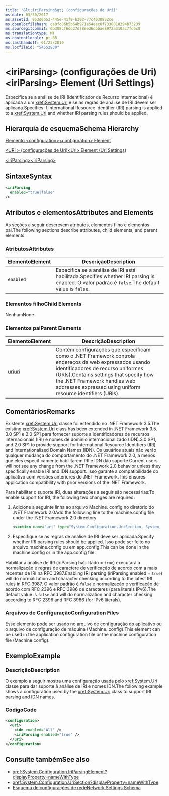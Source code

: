 ```yaml
---
title: '&lt;iriParsing&gt; (configurações de Uri)'
ms.date: 03/30/2017
ms.assetid: 953d0b53-445e-41f9-b302-77c4030852ce
ms.openlocfilehash: ca8fc86b5b64b971e54eec8f7338010394b73239
ms.sourcegitcommit: 6b308cf6d627d78ee36dbbae8972a310ac7fd6c8
ms.translationtype: MT
ms.contentlocale: pt-BR
ms.lasthandoff: 01/23/2019
ms.locfileid: "54552938"
---
```

# <a name="ltiriparsinggt-element-uri-settings"></a><span data-ttu-id="af5de-102">&lt;iriParsing&gt; (configurações de Uri)</span><span class="sxs-lookup"><span data-stu-id="af5de-102">&lt;iriParsing&gt; Element (Uri Settings)</span></span>
<span data-ttu-id="af5de-103">Especifica se a análise de IRI (Identificador de Recurso Internacional) é aplicada a um <xref:System.Uri> e se as regras de análise de IRI devem ser aplicada.</span><span class="sxs-lookup"><span data-stu-id="af5de-103">Specifies if International Resource Identifier (IRI) parsing is applied to a <xref:System.Uri> and whether IRI parsing rules should be applied.</span></span>  
  
## <a name="schema-hierarchy"></a><span data-ttu-id="af5de-104">Hierarquia de esquema</span><span class="sxs-lookup"><span data-stu-id="af5de-104">Schema Hierarchy</span></span>  
 [<span data-ttu-id="af5de-105">Elemento \<configuration></span><span class="sxs-lookup"><span data-stu-id="af5de-105">\<configuration> Element</span></span>](../../../../../docs/framework/configure-apps/file-schema/configuration-element.md)  
  
 [<span data-ttu-id="af5de-106">\<URI > (configurações de Uri)</span><span class="sxs-lookup"><span data-stu-id="af5de-106">\<Uri> Element (Uri Settings)</span></span>](../../../../../docs/framework/configure-apps/file-schema/network/uri-element-uri-settings.md)  
  
 [<span data-ttu-id="af5de-107">\<iriParsing></span><span class="sxs-lookup"><span data-stu-id="af5de-107">\<iriParsing></span></span>](../../../../../docs/framework/configure-apps/file-schema/network/iriparsing-element-uri-settings.md)  
  
## <a name="syntax"></a><span data-ttu-id="af5de-108">Sintaxe</span><span class="sxs-lookup"><span data-stu-id="af5de-108">Syntax</span></span>  
  
```xml  
<iriParsing  
  enabled="true|false"  
/>  
```  
  
## <a name="attributes-and-elements"></a><span data-ttu-id="af5de-109">Atributos e elementos</span><span class="sxs-lookup"><span data-stu-id="af5de-109">Attributes and Elements</span></span>  
 <span data-ttu-id="af5de-110">As seções a seguir descrevem atributos, elementos filho e elementos pai.</span><span class="sxs-lookup"><span data-stu-id="af5de-110">The following sections describe attributes, child elements, and parent elements.</span></span>  
  
### <a name="attributes"></a><span data-ttu-id="af5de-111">Atributos</span><span class="sxs-lookup"><span data-stu-id="af5de-111">Attributes</span></span>  
  
|<span data-ttu-id="af5de-112">**Elemento**</span><span class="sxs-lookup"><span data-stu-id="af5de-112">**Element**</span></span>|<span data-ttu-id="af5de-113">**Descrição**</span><span class="sxs-lookup"><span data-stu-id="af5de-113">**Description**</span></span>|  
|-----------------|---------------------|  
|`enabled`|<span data-ttu-id="af5de-114">Especifica se a análise de IRI está habilitada.</span><span class="sxs-lookup"><span data-stu-id="af5de-114">Specifies whether IRI parsing is enabled.</span></span> <span data-ttu-id="af5de-115">O valor padrão é `false`.</span><span class="sxs-lookup"><span data-stu-id="af5de-115">The default value is `false`.</span></span>|  
  
### <a name="child-elements"></a><span data-ttu-id="af5de-116">Elementos filho</span><span class="sxs-lookup"><span data-stu-id="af5de-116">Child Elements</span></span>  
 <span data-ttu-id="af5de-117">Nenhum</span><span class="sxs-lookup"><span data-stu-id="af5de-117">None</span></span>  
  
### <a name="parent-elements"></a><span data-ttu-id="af5de-118">Elementos pai</span><span class="sxs-lookup"><span data-stu-id="af5de-118">Parent Elements</span></span>  
  
|<span data-ttu-id="af5de-119">**Elemento**</span><span class="sxs-lookup"><span data-stu-id="af5de-119">**Element**</span></span>|<span data-ttu-id="af5de-120">**Descrição**</span><span class="sxs-lookup"><span data-stu-id="af5de-120">**Description**</span></span>|  
|-----------------|---------------------|  
|[<span data-ttu-id="af5de-121">uri</span><span class="sxs-lookup"><span data-stu-id="af5de-121">uri</span></span>](../../../../../docs/framework/configure-apps/file-schema/network/uri-element-uri-settings.md)|<span data-ttu-id="af5de-122">Contém configurações que especificam como o .NET Framework controla endereços da web expressados usando identificadores de recurso uniformes (URIs).</span><span class="sxs-lookup"><span data-stu-id="af5de-122">Contains settings that specify how the .NET Framework handles web addresses expressed using uniform resource identifiers (URIs).</span></span>|  
  
## <a name="remarks"></a><span data-ttu-id="af5de-123">Comentários</span><span class="sxs-lookup"><span data-stu-id="af5de-123">Remarks</span></span>  
 <span data-ttu-id="af5de-124">Existente <xref:System.Uri> classe foi estendido no .NET Framework 3.5.</span><span class="sxs-lookup"><span data-stu-id="af5de-124">The existing <xref:System.Uri> class has been extended in .NET Framework 3.5.</span></span> <span data-ttu-id="af5de-125">3.0 SP1 e 2.0 SP1 para fornecer suporte a identificadores de recursos internacionais (IRI) e nomes de domínio internacionalizado (IDN).</span><span class="sxs-lookup"><span data-stu-id="af5de-125">3.0 SP1, and 2.0 SP1 to provide support for International Resource Identifiers (IRI) and Internationalized Domain Names (IDN).</span></span> <span data-ttu-id="af5de-126">Os usuários atuais não verão qualquer mudança do comportamento do .NET Framework 2.0, a menos que eles especificamente habilitarem IRI e IDN dão suporte.</span><span class="sxs-lookup"><span data-stu-id="af5de-126">Current users will not see any change from the .NET Framework 2.0 behavior unless they specifically enable IRI and IDN support.</span></span> <span data-ttu-id="af5de-127">Isso garante a compatibilidade do aplicativo com versões anteriores do .NET Framework.</span><span class="sxs-lookup"><span data-stu-id="af5de-127">This ensures application compatibility with prior versions of the .NET Framework.</span></span>  
  
 <span data-ttu-id="af5de-128">Para habilitar o suporte IRI, duas alterações a seguir são necessárias:</span><span class="sxs-lookup"><span data-stu-id="af5de-128">To enable support for IRI, the following two changes are required:</span></span>  
  
1.  <span data-ttu-id="af5de-129">Adicione a seguinte linha ao arquivo Machine. config no diretório do .NET Framework 2.0</span><span class="sxs-lookup"><span data-stu-id="af5de-129">Add the following line to the machine.config file under the .NET Framework 2.0 directory</span></span>  
  
    ```xml  
    <section name="uri" type="System.Configuration.UriSection, System, Version=2.0.0.0, Culture=neutral, PublicKeyToken=b77a5c561934e089" />  
    ```  
  
2.  <span data-ttu-id="af5de-130">Especifique se as regras de análise de IRI deve ser aplicada.</span><span class="sxs-lookup"><span data-stu-id="af5de-130">Specify whether IRI parsing rules should be applied.</span></span> <span data-ttu-id="af5de-131">Isso pode ser feito no arquivo machine.config ou em app.config.</span><span class="sxs-lookup"><span data-stu-id="af5de-131">This can be done in the machine.config or in the app.config file.</span></span>  
  
 <span data-ttu-id="af5de-132">Habilitar a análise de IRI (iriParsing habilitado = `true`) executará a normalização e regras de caractere de verificação de acordo com a mais recentes de IRI na RFC 3987.</span><span class="sxs-lookup"><span data-stu-id="af5de-132">Enabling IRI parsing (iriParsing enabled = `true`) will do normalization and character checking according to the latest IRI rules in RFC 3987.</span></span> <span data-ttu-id="af5de-133">O valor padrão é `false` e normalização e verificação de acordo com RFC 2396 e RFC 3986 de caracteres (para literais IPv6).</span><span class="sxs-lookup"><span data-stu-id="af5de-133">The default value is `false` and will do normalization and character checking according to RFC 2396 and RFC 3986 (for IPv6 literals).</span></span>  
  
### <a name="configuration-files"></a><span data-ttu-id="af5de-134">Arquivos de Configuração</span><span class="sxs-lookup"><span data-stu-id="af5de-134">Configuration Files</span></span>  
 <span data-ttu-id="af5de-135">Esse elemento pode ser usado no arquivo de configuração do aplicativo ou o arquivo de configuração de máquina (Machine. config).</span><span class="sxs-lookup"><span data-stu-id="af5de-135">This element can be used in the application configuration file or the machine configuration file (Machine.config).</span></span>  
  
## <a name="example"></a><span data-ttu-id="af5de-136">Exemplo</span><span class="sxs-lookup"><span data-stu-id="af5de-136">Example</span></span>  
  
### <a name="description"></a><span data-ttu-id="af5de-137">Descrição</span><span class="sxs-lookup"><span data-stu-id="af5de-137">Description</span></span>  
 <span data-ttu-id="af5de-138">O exemplo a seguir mostra uma configuração usada pelo <xref:System.Uri> classe para dar suporte à análise de IRI e nomes IDN.</span><span class="sxs-lookup"><span data-stu-id="af5de-138">The following example shows a configuration used by the <xref:System.Uri> class to support IRI parsing and IDN names.</span></span>  
  
### <a name="code"></a><span data-ttu-id="af5de-139">Código</span><span class="sxs-lookup"><span data-stu-id="af5de-139">Code</span></span>  
  
```xml  
<configuration>  
  <uri>  
    <idn enabled="All" />  
    <iriParsing enabled="true" />  
  </uri>  
</configuration>  
```  
  
## <a name="see-also"></a><span data-ttu-id="af5de-140">Consulte também</span><span class="sxs-lookup"><span data-stu-id="af5de-140">See also</span></span>
- <xref:System.Configuration.IriParsingElement?displayProperty=nameWithType>
- <xref:System.Configuration.UriSection?displayProperty=nameWithType>
- [<span data-ttu-id="af5de-141">Esquema de configurações de rede</span><span class="sxs-lookup"><span data-stu-id="af5de-141">Network Settings Schema</span></span>](../../../../../docs/framework/configure-apps/file-schema/network/index.md)
